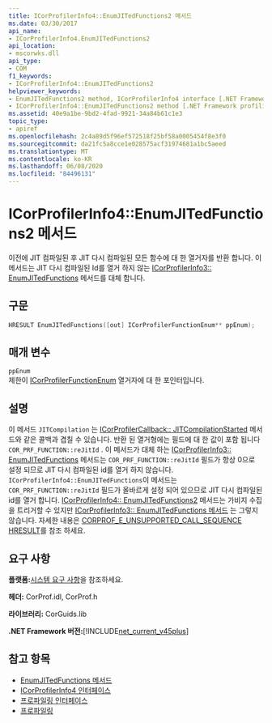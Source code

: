 ```yaml
---
title: ICorProfilerInfo4::EnumJITedFunctions2 메서드
ms.date: 03/30/2017
api_name:
- ICorProfilerInfo4.EnumJITedFunctions2
api_location:
- mscorwks.dll
api_type:
- COM
f1_keywords:
- ICorProfilerInfo4::EnumJITedFunctions2
helpviewer_keywords:
- EnumJITedFunctions2 method, ICorProfilerInfo4 interface [.NET Framework profiling]
- ICorProfilerInfo4::EnumJITedFunctions2 method [.NET Framework profiling]
ms.assetid: 40e9a1be-9bd2-4fad-9921-34a84b61c1e3
topic_type:
- apiref
ms.openlocfilehash: 2c4a89d5f96ef572518f25bf58a0005454f8e3f0
ms.sourcegitcommit: da21fc5a8cce1e028575acf31974681a1bc5aeed
ms.translationtype: MT
ms.contentlocale: ko-KR
ms.lasthandoff: 06/08/2020
ms.locfileid: "84496131"
---
```

# <a name="icorprofilerinfo4enumjitedfunctions2-method"></a>ICorProfilerInfo4::EnumJITedFunctions2 메서드
이전에 JIT 컴파일된 후 JIT 다시 컴파일된 모든 함수에 대 한 열거자를 반환 합니다. 이 메서드는 JIT 다시 컴파일된 Id를 열거 하지 않는 [ICorProfilerInfo3:: EnumJITedFunctions](icorprofilerinfo3-enumjitedfunctions-method.md) 메서드를 대체 합니다.  
  
## <a name="syntax"></a>구문  
  
```cpp  
HRESULT EnumJITedFunctions([out] ICorProfilerFunctionEnum** ppEnum);  
```  
  
## <a name="parameters"></a>매개 변수  
 `ppEnum`  
 제한이 [ICorProfilerFunctionEnum](icorprofilerfunctionenum-interface.md) 열거자에 대 한 포인터입니다.  
  
## <a name="remarks"></a>설명  
 이 메서드 `JITCompilation` 는 [ICorProfilerCallback:: JITCompilationStarted](icorprofilercallback-jitcompilationstarted-method.md) 메서드와 같은 콜백과 겹칠 수 있습니다. 반환 된 열거형에는 필드에 대 한 값이 포함 됩니다 `COR_PRF_FUNCTION::reJitId` . 이 메서드가 대체 하는 [ICorProfilerInfo3:: EnumJITedFunctions](icorprofilerinfo3-enumjitedfunctions-method.md) 메서드는 `COR_PRF_FUNCTION::reJitId` 필드가 항상 0으로 설정 되므로 JIT 다시 컴파일된 id를 열거 하지 않습니다. `ICorProfilerInfo4::EnumJITedFunctions`이 메서드는 `COR_PRF_FUNCTION::reJitId` 필드가 올바르게 설정 되어 있으므로 JIT 다시 컴파일된 id를 열거 합니다. [ICorProfilerInfo4:: EnumJITedFunctions2](icorprofilerinfo4-enumjitedfunctions2-method.md) 메서드는 가비지 수집을 트리거할 수 있지만 [ICorProfilerInfo3:: EnumJITedFunctions 메서드](icorprofilerinfo3-enumjitedfunctions-method.md) 는 그렇지 않습니다.  자세한 내용은 [CORPROF_E_UNSUPPORTED_CALL_SEQUENCE HRESULT](corprof-e-unsupported-call-sequence-hresult.md)를 참조 하세요.  
  
## <a name="requirements"></a>요구 사항  
 **플랫폼:**[시스템 요구 사항](../../get-started/system-requirements.md)을 참조하세요.  
  
 **헤더:** CorProf.idl, CorProf.h  
  
 **라이브러리:** CorGuids.lib  
  
 **.NET Framework 버전:**[!INCLUDE[net_current_v45plus](../../../../includes/net-current-v45plus-md.md)]  
  
## <a name="see-also"></a>참고 항목

- [EnumJITedFunctions 메서드](icorprofilerinfo3-enumjitedfunctions-method.md)
- [ICorProfilerInfo4 인터페이스](icorprofilerinfo4-interface.md)
- [프로파일링 인터페이스](profiling-interfaces.md)
- [프로파일링](index.md)
